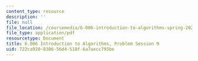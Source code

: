 ```yaml
---
content_type: resource
description: ''
file: null
file_location: /coursemedia/6-006-introduction-to-algorithms-spring-2020/722ca920030656d4518f6a7aecc793be_MIT6_006S20_prob9.pdf
file_type: application/pdf
resourcetype: Document
title: 6.006 Introduction to Algorithms, Problem Session 9
uid: 722ca920-0306-56d4-518f-6a7aecc793be
---
```

